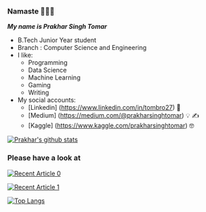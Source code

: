 ### Namaste 👋:bowing_man:

***My name is Prakhar Singh Tomar***
- B.Tech Junior Year student
- Branch : Computer Science and Engineering
- I like:
  - Programming
  - Data Science
  - Machine Learning
  - Gaming 
  - Writing
- My social accounts:
  - [Linkedin] (https://www.linkedin.com/in/tombro27) :necktie:
  - [Medium] (https://medium.com/@prakharsinghtomar) :bulb:	:writing_hand:
  - [Kaggle] (https://www.kaggle.com/prakharsinghtomar) :nerd_face:

[![Prakhar's github stats](https://github-readme-stats.vercel.app/api?username=tombro27&count_private=true&show_icons=true&theme=radical&hide_rank=false)](https://github.com/anuraghazra/github-readme-stats)

### Please have a look at

<a target="_blank" href="https://github-readme-medium-recent-article.vercel.app/medium/@prakharsinghtomar/0"><img src="https://github-readme-medium-recent-article.vercel.app/medium/@prakharsinghtomar/0" alt="Recent Article 0">
  
<a target="_blank" href="https://github-readme-medium-recent-article.vercel.app/medium/@prakharsinghtomar/1"><img src="https://github-readme-medium-recent-article.vercel.app/medium/@prakharsinghtomar/1" alt="Recent Article 1">
  
[![Top Langs](https://github-readme-stats.vercel.app/api/top-langs/?username=tombro27)](https://github.com/anuraghazra/github-readme-stats)
